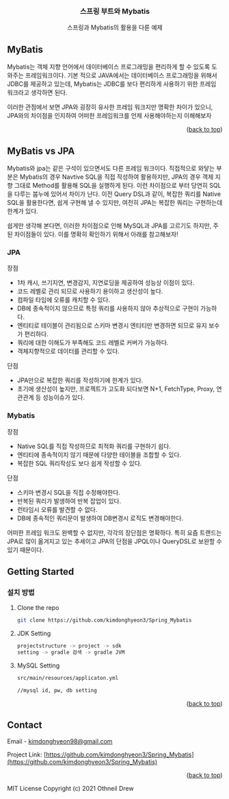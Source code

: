 <div id="top"></div>
<!--
*** Thanks for checking out the Best-README-Template. If you have a suggestion
*** that would make this better, please fork the repo and create a pull request
*** or simply open an issue with the tag "enhancement".
*** Don't forget to give the project a star!
*** Thanks again! Now go create something AMAZING! :D
-->

<!-- PROJECT SHIELDS -->
<!--
*** I'm using markdown "reference style" links for readability.
*** Reference links are enclosed in brackets [ ] instead of parentheses ( ).
*** See the bottom of this document for the declaration of the reference variables
*** for contributors-url, forks-url, etc. This is an optional, concise syntax you may use.
*** https://www.markdownguide.org/basic-syntax/#reference-style-links
-->


<!-- PROJECT LOGO -->
<br />
<div align="center">

[//]: # (  <a href="https://github.com/kimdonghyeon3/SpringBoot_bashboard">)

[//]: # (    <img src="./logo.png" alt="Logo" width="80" height="80">)

[//]: # (  </a>)

<h3 align="center">스프링 부트와 Mybatis</h3>

  <p align="center">
    스프링과 Mybatis의 활용을 다룬 예제
    <br />

[//]: # (    <a href="https://github.com/kimdonghyeon3/SpringBoot_bashboard"><strong>View Demo »</strong></a>)

[//]: # (    <br />)

[//]: # (    <br />)

  </p>
</div>


<!-- ABOUT THE PROJECT -->
## MyBatis

Mybatis는 객체 지향 언어에서 데이터베이스 프로그래밍을 편리하게 할 수 있도록 도와주는 프레임워크이다. 기본 적으로 JAVA에서는
데이터베이스 프로그래밍을 위해서 JDBC를 제공하고 있는데, Mybatis는 JDBC를 보다 편리하게 사용하기 위한 프레임 워크라고 생각하면 된다.

이러한 관점에서 보면 JPA와 굉장히 유사한 프레임 워크지만 명확한 차이가 있으니, JPA와의 차이점을 인지하여
어떠한 프레임워크를 언제 사용해야하는지 이해해보자
<p align="right">(<a href="#top">back to top</a>)</p>

[//]: # (### Built With)

[//]: # (<img src="https://img.shields.io/badge/html5-E34F26?style=for-the-badge&logo=html5&logoColor=white"> <img src="https://img.shields.io/badge/css-1572B6?style=for-the-badge&logo=css3&logoColor=white"> <img src="https://img.shields.io/badge/javascript-F7DF1E?style=for-the-badge&logo=javascript&logoColor=black"> <img src="https://img.shields.io/badge/java-007396?style=for-the-badge&logo=java&logoColor=white"> <img src="https://img.shields.io/badge/JSON-000000?style=for-the-badge&logo=JSON&logoColor=61DAFB">)

[//]: # ( <img src="https://img.shields.io/badge/spring-6DB33F?style=for-the-badge&logo=spring&logoColor=white"> <img src="https://img.shields.io/badge/bootstrap-7952B3?style=for-the-badge&logo=bootstrap&logoColor=white"> <img src="https://img.shields.io/badge/apache tomcat-F8DC75?style=for-the-badge&logo=apachetomcat&logoColor=white"> <img src="https://img.shields.io/badge/mysql-4479A1?style=for-the-badge&logo=mysql&logoColor=white">)

[//]: # (<p align="right">&#40;<a href="#top">back to top</a>&#41;</p>)
## MyBatis vs JPA

Mybatis와 jpa는 같은 구석이 있으면서도 다른 프레임 워크이다. 직접적으로 와닿는 부분은 Mybatis의 경우 Navtive SQL을 직접 작성하여 활용하지만, 
JPA의 경우 객제 지향 그대로 Method를 활용해 SQL을 실행하게 된다. 이런 차이점으로 부터 당연히 SQL을 다루는 붑누에 있어서 차이가 난다.
이전 Query DSL과 같이, 복잡한 쿼리를 Native SQL을 활용한다면, 쉽게 구현해 낼 수 있지만, 여전히 JPA는 복잡한 쿼리는 구현하는데 한계가 있다.

쉽게만 생각해 본다면, 이러한 차이점으로 인해 MySQL과 JPA를 고르기도 하지만, 주된 차이점들이 있다.
이를 명확히 확인하기 위해서 아래를 참고해보자!

### JPA

장점
 - 1차 캐시, 쓰기지연, 변경감지, 지연로딩을 제공하여 성능상 이점이 있다.
 - 코드 레벨로 관리 되므로 사용하기 용이하고 생산성이 높다.
 - 컴파일 타임에 오류를 캐치할 수 있다.
 - DB에 종속적이지 않으므로 특정 쿼리를 사용하지 않아 추상적으로 구현이 가능하다.
 - 엔티티로 테이블이 관리됨으로 스키마 변경시 엔티티만 변경하면 되므로 유지 보수가 편리하다.
 - 쿼리에 대한 이해도가 부족해도 코드 레벨로 커버가 가능하다.
 - 객체지향적으로 데이터를 관리할 수 있다.

단점
 - JPA만으로 복잡한 쿼리를 작성하기에 한계가 있다.
 - 초기에 생산성이 높지만, 프로젝트가 고도화 되다보면 N+1, FetchType, Proxy, 연관관계 등 성능이슈가 있다.

### Mybatis

장점

- Native SQL를 직접 작성하므로 최적화 쿼리를 구현하기 쉽다.
- 엔티티에 종속적이지 않기 때문에 다양한 테이블을 조합할 수 있다.
- 복잡한 SQL 쿼리작성도 보다 쉽게 작성할 수 있다.

단점

- 스키마 변경시 SQL을 직접 수정해야한다.
- 반복된 쿼리가 발생하여 반복 잡업이 있다.
- 런타임시 오류를 발견할 수 없다.
- DB에 종속적인 쿼리문이 발생하여 DB변경시 로직도 변경해야한다.

어떠한 프레임 워크도 완벽할 수 없지만, 각각의 장단점은 명확하다. 특히 요즘 트랜드는 JPA로 많이 옮겨지고 있는 추세이고
JPA의 단점을 JPQL이나 QueryDSL로 보완할 수 있기 때문이다.

<!-- GETTING STARTED -->
## Getting Started

### 설치 방법

1. Clone the repo
   ```sh
   git clone https://github.com/kimdonghyeon3/Spring_Mybatis
   ```

2. JDK Setting
   ```sh
   projectstructure -> project -> sdk
   setting -> gradle 검색 -> gradle JVM
   ```

3. MySQL Setting
   ```sh
   src/main/resources/applicaton.yml
   
   //mysql id, pw, db setting
    ```

<p align="right">(<a href="#top">back to top</a>)</p>

<!-- USAGE EXAMPLES -->

[//]: # (## Usage)

[//]: # ()
[//]: # (회원가입을 통해 회원을 생성 후 원하는 질문을 등록하면된다.)

[//]: # ()
[//]: # (<p align="right">&#40;<a href="#top">back to top</a>&#41;</p>)

<!-- DEMO EXAMPLES -->

[//]: # (## Demo)

[//]: # (![img]&#40;./demo1.png&#41;)

[//]: # (![img]&#40;./demo2.png&#41;)

[//]: # (![img]&#40;./demo3.png&#41;)

[//]: # ()
[//]: # ()
[//]: # (<p align="right">&#40;<a href="#top">back to top</a>&#41;</p>)

<!-- CONTACT -->
## Contact

Email - kimdonghyeon98@gmail.com

Project Link: [https://github.com/kimdonghyeon3/Spring_Mybatis](https://github.com/kimdonghyeon3/Spring_Mybatis)

<p align="right">(<a href="#top">back to top</a>)</p>

MIT License
Copyright (c) 2021 Othneil Drew

<!-- MARKDOWN LINKS & IMAGES -->
<!-- https://www.markdownguide.org/basic-syntax/#reference-style-links -->
[contributors-shield]: https://img.shields.io/github/contributors/github_username/repo_name.svg?style=for-the-badge
[contributors-url]: https://github.com/github_username/repo_name/graphs/contributors
[forks-shield]: https://img.shields.io/github/forks/github_username/repo_name.svg?style=for-the-badge
[forks-url]: https://github.com/github_username/repo_name/network/members
[stars-shield]: https://img.shields.io/github/stars/github_username/repo_name.svg?style=for-the-badge
[stars-url]: https://github.com/github_username/repo_name/stargazers
[issues-shield]: https://img.shields.io/github/issues/github_username/repo_name.svg?style=for-the-badge
[issues-url]: https://github.com/github_username/repo_name/issues
[license-shield]: https://img.shields.io/github/license/github_username/repo_name.svg?style=for-the-badge
[license-url]: https://github.com/github_username/repo_name/blob/master/LICENSE.txt
[linkedin-shield]: https://img.shields.io/badge/-LinkedIn-black.svg?style=for-the-badge&logo=linkedin&colorB=555
[linkedin-url]: https://linkedin.com/in/linkedin_username
[product-screenshot]: images/screenshot.png
